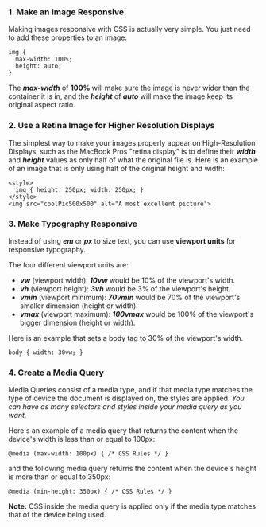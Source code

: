 ### 1. Make an Image Responsive

Making images responsive with CSS is actually very simple. You just need to add these properties to an image:

```
img {
  max-width: 100%;
  height: auto;
}
```

The _**max-width**_ of **100%** will make sure the image is never wider than the container it is in, and the _**height**_ of _**auto**_ will make the image keep its original aspect ratio.

### 2. Use a Retina Image for Higher Resolution Displays

The simplest way to make your images properly appear on High-Resolution Displays, such as the MacBook Pros "retina display" is to define their _**width**_ and _**height**_ values as only half of what the original file is. Here is an example of an image that is only using half of the original height and width:

```
<style>
  img { height: 250px; width: 250px; }
</style>
<img src="coolPic500x500" alt="A most excellent picture">
```

### 3. Make Typography Responsive

Instead of using _**em**_ or _**px**_ to size text, you can use **viewport units** for responsive typography.

The four different viewport units are:

- _**vw**_ (viewport width): _**10vw**_ would be 10% of the viewport's width.
- _**vh**_ (viewport height): _**3vh**_ would be 3% of the viewport's height.
- _**vmin**_ (viewport minimum): _**70vmin**_ would be 70% of the viewport's smaller dimension (height or width).
- _**vmax**_ (viewport maximum): _**100vmax**_ would be 100% of the viewport's bigger dimension (height or width).

Here is an example that sets a body tag to 30% of the viewport's width.

`body { width: 30vw; }`

### 4. Create a Media Query

Media Queries consist of a media type, and if that media type matches the type of device the document is displayed on, the styles are applied. _You can have as many selectors and styles inside your media query as you want._

Here's an example of a media query that returns the content when the device's width is less than or equal to 100px:

`@media (max-width: 100px) { /* CSS Rules */ }`

and the following media query returns the content when the device's height is more than or equal to 350px:

`@media (min-height: 350px) { /* CSS Rules */ }`

**Note:** CSS inside the media query is applied only if the media type matches that of the device being used.
